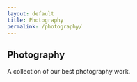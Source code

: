 ```yaml
---
layout: default
title: Photography
permalink: /photography/
---
```


<section class="container mx-auto p-6">
  <h1 class="text-3xl font-bold text-gray-800">Photography</h1>
  <p class="text-gray-600 mt-4">A collection of our best photography work.</p>
</section>